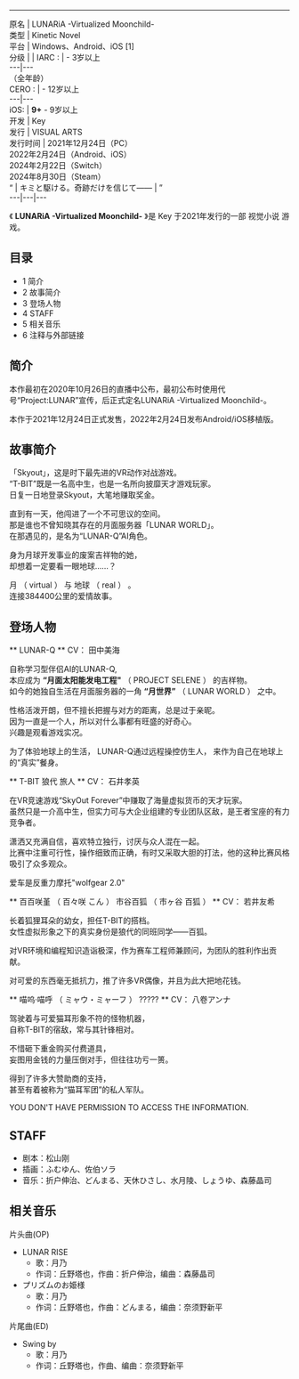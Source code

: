 ---  
原名  |  LUNARiA -Virtualized Moonchild-   
类型  |  Kinetic Novel   
平台  |  Windows、Android、iOS  [1]   
分级  |  |  IARC  :  |  \- 3岁以上   
---|---  
（全年龄）  
CERO  :  |  \- 12岁以上   
---|---  
iOS:  |  **9+** \- 9岁以上   
开发  |  Key   
发行  |  VISUAL ARTS   
发行时间  |  2021年12月24日（PC）   
2022年2月24日（Android、iOS）  
2024年2月22日（Switch）  
2024年8月30日（Steam）  
“  |  キミと駆ける。奇跡だけを信じて――  |  ”   
---|---|---  
  
《 **LUNARiA -Virtualized Moonchild-** 》是  Key  于2021年发行的一部  视觉小说  游戏。

##  目录

  * 1  简介 
  * 2  故事简介 
  * 3  登场人物 
  * 4  STAFF 
  * 5  相关音乐 
  * 6  注释与外部链接 

##  简介

本作最初在2020年10月26日的直播中公布，最初公布时使用代号“Project:LUNAR”宣传，后正式定名LUNARiA -Virtualized
Moonchild-。

本作于2021年12月24日正式发售，2022年2月24日发布Android/iOS移植版。

##  故事简介

「Skyout」，这是时下最先进的VR动作对战游戏。  
“T-BIT”既是一名高中生，也是一名所向披靡天才游戏玩家。  
日复一日地登录Skyout，大笔地赚取奖金。

直到有一天，他闯进了一个不可思议的空间。  
那是谁也不曾知晓其存在的月面服务器「LUNAR WORLD」。  
在那遇见的，是名为“LUNAR-Q”AI角色。

身为月球开发事业的废案吉祥物的她，  
却想着一定要看一眼地球……？

月  （  virtual  ）  与  地球  （  real  ）  。  
连接384400公里的爱情故事。

##  登场人物

** LUNAR-Q  ** CV：  田中美海

自称学习型伴侣AI的LUNAR-Q,  
本应成为  **“月面太阳能发电工程"** （  PROJECT SELENE  ）  的吉样物。  
如今的她独自生活在月面服务器的一角  **“月世界”** （  LUNAR WORLD  ）  之中。

性格活泼开朗，但不擅长把握与对方的距离，总是过于亲昵。  
因为一直是一个人，所以对什么事都有旺盛的好奇心。  
兴趣是观看游戏实况。

为了体验地球上的生活， LUNAR-Q通过远程操控仿生人， 来作为自己在地球上的“真实”餐身。

** T-BIT  狼代 旅人  ** CV：  石井孝英

在VR竞速游戏“SkyOut Forever”中赚取了海量虚拟货币的天才玩家。  
虽然只是一介高中生，但实力可与大企业组建的专业团队区敌，是王者宝座的有力竞争者。

潇洒又充满自信，喜欢特立独行，讨厌与众人混在一起。  
比赛中注重可行性，操作细致而正确，有时又采取大胆的打法，他的这种比赛风格吸引了众多观众。

爱车是反重力摩托"wolfgear 2.0"

** 百百咲堇  （  百々咲 こん  ）  市谷百狐  （  市ヶ谷 百狐  ）  ** CV：  若井友希

长着狐狸耳朵的幼女，担任T-BIT的搭档。  
女性虚拟形象之下的真实身份是狼代的同班同学——百狐。

对VR环境和编程知识造诣极深，作为赛车工程师兼顾问，为团队的胜利作出贡献。

对可爱的东西毫无抵抗力，推了许多VR偶像，并且为此大把地花钱。

** 喵呜·喵呼  （  ミャウ・ミャーフ  ）  ?????  ** CV：  八卷アンナ

驾驶着与可爱猫耳形象不符的怪物机器，  
自称T-BIT的宿敌，常与其针锋相对。

不惜砸下重金购买付费道具，  
妄图用金钱的力量压倒对手，但往往功亏一篑。

得到了许多大赞助商的支持，  
甚至有着被称为“猫耳军团”的私人军队。

YOU DON'T HAVE PERMISSION TO ACCESS THE INFORMATION.

##  STAFF

  * 剧本：松山刚 
  * 插画：ふむゆん、佐伯ソラ 
  * 音乐：折户伸治、どんまる、天休ひさし、水月陵、しょうゆ、森藤晶司 

##  相关音乐

片头曲(OP)

  * LUNAR RISE 
    * 歌：月乃 
    * 作词：丘野塔也，作曲：折户伸治，编曲：森藤晶司 
  * プリズムのお姫様 
    * 歌：月乃 
    * 作词：丘野塔也，作曲：どんまる，编曲：奈须野新平 

片尾曲(ED)

  * Swing by 
    * 歌：月乃 
    * 作词：丘野塔也，作曲、编曲：奈须野新平 

  